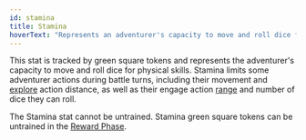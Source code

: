 ```yaml
---
id: stamina
title: Stamina
hoverText: "Represents an adventurer's capacity to move and roll dice for physical skills."
---
```


This stat is tracked by green square tokens and represents the adventurer's capacity to move and roll dice for physical skills. Stamina limits some adventurer actions during battle turns, including their movement and [explore](/docs/battles/adventurer-turn/explore) action distance, as well as their engage action [range](/docs/glossary/range) and number of dice they can roll.

The Stamina stat cannot be untrained. Stamina green square tokens can be untrained in the [Reward Phase](/docs/campaign/day/reward-phase).
